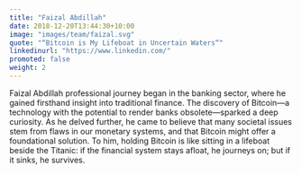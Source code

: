 ```yaml
---
title: "Faizal Abdillah"
date: 2018-12-20T13:44:30+10:00
image: "images/team/faizal.svg"
quote: "“Bitcoin is My Lifeboat in Uncertain Waters“"
linkedinurl: "https://www.linkedin.com/"
promoted: false
weight: 2
---
```


Faizal Abdillah professional journey began in the banking sector, where he gained firsthand insight into traditional finance. The discovery of Bitcoin—a technology with the potential to render banks obsolete—sparked a deep curiosity. As he delved further, he came to believe that many societal issues stem from flaws in our monetary systems, and that Bitcoin might offer a foundational solution. To him, holding Bitcoin is like sitting in a lifeboat beside the Titanic: if the financial system stays afloat, he journeys on; but if it sinks, he survives.